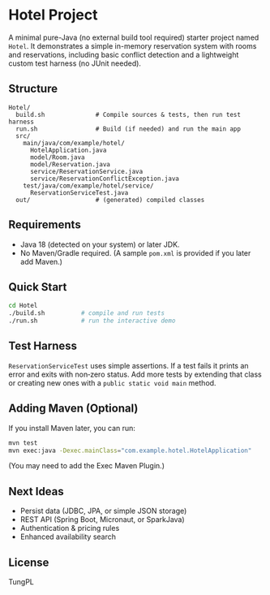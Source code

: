 # Hotel Project

A minimal pure-Java (no external build tool required) starter project named `Hotel`. It demonstrates a simple in-memory reservation system with rooms and reservations, including basic conflict detection and a lightweight custom test harness (no JUnit needed).

## Structure
```
Hotel/
  build.sh              # Compile sources & tests, then run test harness
  run.sh                # Build (if needed) and run the main app
  src/
    main/java/com/example/hotel/
      HotelApplication.java
      model/Room.java
      model/Reservation.java
      service/ReservationService.java
      service/ReservationConflictException.java
    test/java/com/example/hotel/service/
      ReservationServiceTest.java
  out/                  # (generated) compiled classes
```

## Requirements
* Java 18 (detected on your system) or later JDK.
* No Maven/Gradle required. (A sample `pom.xml` is provided if you later add Maven.)

## Quick Start
```bash
cd Hotel
./build.sh          # compile and run tests
./run.sh            # run the interactive demo
```

## Test Harness
`ReservationServiceTest` uses simple assertions. If a test fails it prints an error and exits with non‑zero status. Add more tests by extending that class or creating new ones with a `public static void main` method.

## Adding Maven (Optional)
If you install Maven later, you can run:
```bash
mvn test
mvn exec:java -Dexec.mainClass="com.example.hotel.HotelApplication"
```
(You may need to add the Exec Maven Plugin.)

## Next Ideas
* Persist data (JDBC, JPA, or simple JSON storage)
* REST API (Spring Boot, Micronaut, or SparkJava)
* Authentication & pricing rules
* Enhanced availability search

## License
TungPL



